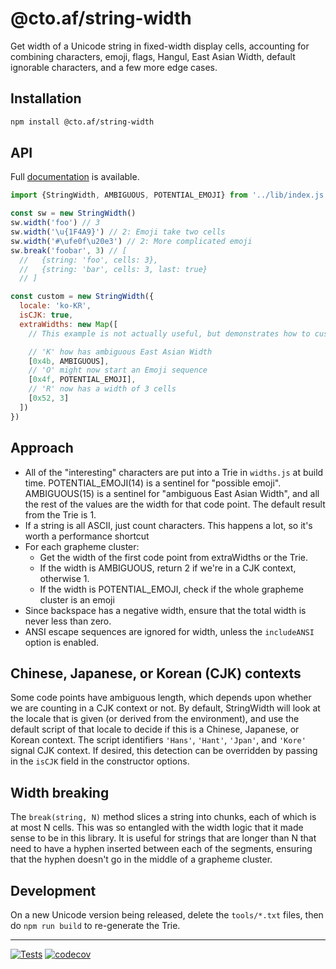 # @cto.af/string-width

Get width of a Unicode string in fixed-width display cells, accounting for
combining characters, emoji, flags, Hangul, East Asian Width, default
ignorable characters, and a few more edge cases.

## Installation

```sh
npm install @cto.af/string-width
```

## API

Full [documentation](https://cto-af.github.io/string-width/) is available.

```js
import {StringWidth, AMBIGUOUS, POTENTIAL_EMOJI} from '../lib/index.js'

const sw = new StringWidth()
sw.width('foo') // 3
sw.width('\u{1F4A9}') // 2: Emoji take two cells
sw.width('#\ufe0f\u20e3') // 2: More complicated emoji
sw.break('foobar', 3) // [
  //   {string: 'foo', cells: 3},
  //   {string: 'bar', cells: 3, last: true}
  // ]

const custom = new StringWidth({
  locale: 'ko-KR',
  isCJK: true,
  extraWidths: new Map([
    // This example is not actually useful, but demonstrates how to customize

    // 'K' how has ambiguous East Asian Width
    [0x4b, AMBIGUOUS],
    // 'O' might now start an Emoji sequence
    [0x4f, POTENTIAL_EMOJI],
    // 'R' now has a width of 3 cells
    [0x52, 3]
  ])
})
```

## Approach

- All of the "interesting" characters are put into a Trie in `widths.js` at
  build time.  POTENTIAL_EMOJI(14) is a sentinel for "possible emoji".
  AMBIGUOUS(15) is a sentinel for "ambiguous East Asian Width", and all the
  rest of the values are the width for that code point.  The default result
  from the Trie is 1.
- If a string is all ASCII, just count characters.  This happens a lot, so
  it's worth a performance shortcut
- For each grapheme cluster:
  - Get the width of the first code point from extraWidths or the Trie.
  - If the width is AMBIGUOUS, return 2 if we're in a CJK context, otherwise 1.
  - If the width is POTENTIAL_EMOJI, check if the whole grapheme cluster is an
    emoji
- Since backspace has a negative width, ensure that the total width is never
  less than zero.
- ANSI escape sequences are ignored for width, unless the `includeANSI` option
  is enabled.

## Chinese, Japanese, or Korean (CJK) contexts

Some code points have ambiguous length, which depends upon whether we are
counting in a CJK context or not.  By default, StringWidth will look at the
locale that is given (or derived from the environment), and use the default
script of that locale to decide if this is a Chinese, Japanese, or Korean
context.  The script identifiers `'Hans'`, `'Hant'`, `'Jpan'`, and `'Kore'`
signal CJK context.  If desired, this detection can be overridden by passing
in the `isCJK` field in the constructor options.

## Width breaking

The `break(string, N)` method slices a string into chunks, each of which is at
most N cells.  This was so entangled with the width logic that it made sense
to be in this library.  It is useful for strings that are longer than N that
need to have a hyphen inserted between each of the segments, ensuring that the
hyphen doesn't go in the middle of a grapheme cluster.

## Development

On a new Unicode version being released, delete the `tools/*.txt` files, then
do `npm run build` to re-generate the Trie.

---
[![Tests](https://github.com/cto-af/string-width/actions/workflows/node.js.yml/badge.svg)](https://github.com/cto-af/string-width/actions/workflows/node.js.yml)
[![codecov](https://codecov.io/gh/cto-af/string-width/branch/main/graph/badge.svg?token=OCGXfIyhzt)](https://codecov.io/gh/cto-af/string-width)
